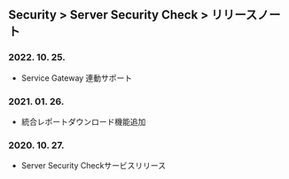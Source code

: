 ## Security > Server Security Check > リリースノート

### 2022. 10. 25.
* Service Gateway 連動サポート

### 2021. 01. 26.
* 統合レポートダウンロード機能追加

### 2020. 10. 27.
* Server Security Checkサービスリリース
